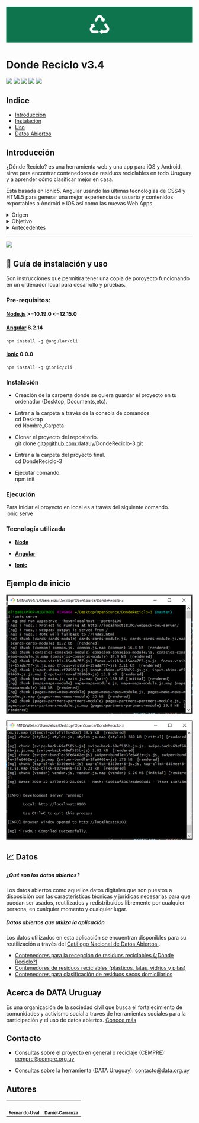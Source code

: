 
![Donde reciclo](src/assets/img/generico.png)
 # Donde Reciclo v3.4
![](https://img.shields.io/badge/version-v3.4-blue) ![](https://img.shields.io/badge/build-ionic-blue) ![](https://img.shields.io/github/issues/datauy/DondeReciclo-3) ![](https://img.shields.io/github/license/datauy/DondeReciclo-3) ![](https://img.shields.io/twitter/url?url=https%3A%2F%2Fgithub.com%2Fdatauy%2FDondeReciclo-3)
## Indice

* [Introducción](#Introducción)
* [Instalación](#Instalación)
* [Uso](#Uso)
* [Datos Abiertos](##Datos)

## Introducción

¿Dónde Reciclo? es una herramienta web y una app para iOS y Android, sirve para encontrar contenedores de residuos reciclables en todo Uruguay y a aprender cómo clasificar mejor en casa.

Esta basada en Ionic5, Angular usando las últimas tecnologías de CSS4 y HTML5 para generar una mejor experiencia de usuario y contenidos exportables a Android e IOS así como las nuevas Web Apps.


<details>
<summary>Origen</summary>
En Uruguay existen muchos esfuerzos destinados a la recuperación de residuos sólidos para su revalorización, tratamiento o disposición final adecuados. Sin embargo la diversidad de programas y el desconocimiento de cada uno de ellos, redunda en que muchas personas crean que en Uruguay no se reciclan ni se recuperan los residuos, o que hacerlo es muy difícil.
</details>

<details>
<summary>Objetivo</summary>
 Nuestro objetivo es unificar toda la información sobre todos los lugares, contenedores, dispositivos y programas para recibir residuos o materiales y envases reciclables.
</details>

<details>
<summary>Antecedentes</summary>

*  La primera versión de esta herramienta, disponible en la web fue desarrollada y diseñada por [Agustín Kryger](https://twitter.com/agustinkry) y [Agustín Díaz](https://twitter.com/hiroagustin), en coordinación con DATA Uruguay, de forma voluntaria. Utilizando datos de la Intendencia de Montevideo para mostrar en qué lugares se podían depositar pilas, latas, plástico y vidrio.

* En el año 2016, [CEMPRE](https://cempre.org.uy/)  (Compromiso Empresarial Para el Reciclaje)  y [DATA Uruguay](https://data.org.uy/) acordaron trabajar en conjunto para actualizar y ampliar la ambición de dicha herramienta, convirtiéndola además en una aplicación móvil y sumando información sobre clasificación en casa y formas de disposición de residuos.

*  En 2020 se lanza una tercera versión de la herramienta v3.4.0, con más información sobre materiales, mejoras de diseño, interfaz y usabilidad y cambios en el sistema de gestión de la herramienta para permitir enviar reportes sobre contenedores a los distintos programas, así como permitirles a éstos gestionar y actualizar los puntos que se visualizan en la app.
</details>

***

![](https://im3.ezgif.com/tmp/ezgif-3-6ab062395218.gif)

## :notebook: Guía de instalación y uso

Son instrucciones que permitira tener una copia de poroyecto funcionando en un ordenador local para desarrollo y pruebas.

### Pre-requisitos: 

#### [Node.js](https://nodejs.org/en/)  >=10.19.0 <=12.15.0

#### [Angular](https://angular.io/) 8.2.14

    npm install -g @angular/cli

#### [Ionic](https://ionicframework.com/) 0.0.0

    npm install -g @ionic/cli

### Instalación

- Creación de la carperta donde se quiera guardar el proyecto en tu ordenador (Desktop, Documents,etc).

- Entrar a la carpeta a través de la  consola de comandos. </br>
    cd Desktop </br>
    cd Nombre_Carpeta </br>

- Clonar el proyecto del repositorio. </br>
    git clone git@github.com:datauy/DondeReciclo-3.git

- Entrar a la carpeta del proyecto final. </br>
    cd DondeReciclo-3

- Ejecutar comando. </br>
    npm init

### Ejecución

Para iniciar el proyecto en local es a través del siguiente comando. </br>
    ionic serve

### Tecnología utilizada

- **[Node](https://nodejs.org/es/docs/)**

- **[Angular](https://angular.io/guide/setup-local)**

- **[Ionic](https://ionicframework.com/docs/cli)**

## Ejemplo de inicio 

![Codigo](src/assets/img/codigo.png)

![Codigo](src/assets/img/codigo2.png)



## :chart_with_upwards_trend: Datos


##### ¿Qué son los datos abiertos?
Los datos abiertos como aquellos datos digitales que son puestos a disposición con las características técnicas y jurídicas necesarias para que puedan ser usados, reutilizados y redistribuidos libremente por cualquier persona, en cualquier momento y cualquier lugar.
##### Datos abiertos que utiliza la aplicación
Los datos utilizados en esta aplicación se encuentran disponibles para su reutilización a través del [Catálogo Nacional de Datos Abiertos ](https://catalogodatos.gub.uy/).


* [Contenedores para la recepción de residuos reciclables (¿Dónde Reciclo?)](https://catalogodatos.gub.uy/dataset/data-contenedores-para-la-recepcion-de-residuos-reciclables-donde-reciclo)
* [Contenedores de residuos reciclables (plásticos, latas, vidrios y pilas)](https://catalogodatos.gub.uy/dataset/intendencia-montevideo-contenedores_reciclable)
* [Contenedores para clasificación de residuos secos domiciliarios](https://catalogodatos.gub.uy/dataset/intendencia-montevideo-contenedores-residuos-secos-domicialiarios)

<!-- FALTA PROCESO DE DATOS -->
 ## Acerca de DATA Uruguay

 Es una organización de la sociedad civil que busca el fortalecimiento de comunidades y activismo social a traves de herramientas sociales para la participación y el uso de datos abiertos. [Conoce más](https://data.org.uy/)

<!-- ## Bitácora de cambios (changelog) -->


## Contacto
* Consultas sobre el proyecto en general o reciclaje (CEMPRE): 
 cempre@cempre.org.uy

* Consultas sobre la herramienta (DATA Uruguay): 
contacto@data.org.uy

## Autores 
<table>
<tr>
<td>
<a href="https://github.com/fernandouval">
<img src="https://avatars2.githubusercontent.com/u/1556819?s=400&v=4" width="100px;" alt=""><br /><sub><b>Fernando Uval</b></sub></a><br/>
</td>
<td>
<a href="https://github.com/danielcarranza">
<img src="https://avatars0.githubusercontent.com/u/1755382?s=400&v=4" width="100px;" alt=""><br /><sub><b>Daniel Carranza</b></sub></a><br/>
</td>
</tr>
</table>
<!-- # Donde Reciclo v3.4 -->
<!-- Basada en Ionic5, Angular 8 y usando las últimas tecnologías de CSS4 y HTML5 para generar una mejor experiencia de usuario y contenidos exportables a Android e IOS así como las nuevas Web Apps.

<!-- ## Incluye v3.4.0

* Menú principal y secundario con navegación móvil y desktop
* Mapa con geolocaliazción y centros de reciclaje
* Rutas a los contenedores próximos
* Busqueda de Materiales reciclables y localización de contenedores
* Compartir en redes sociales
* Fichas de materiales
* Consejos para deposición de materiales
* Programas de reciclaje
* Formulario de contacto
* Creación de usuarios
* Login de usuarios
* Reseteo de contraseña
* Función de reporte de contenedores
* Subir fotos de contenedores
* Editar perfil

## Bitácora de cambios (changelog)
http://soporte.data.org.uy/es/blog/dr-changelog


